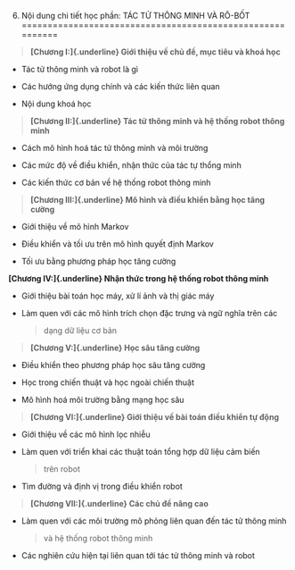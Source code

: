 6. Nội dung chi tiết học phần: TÁC TỬ THÔNG MINH VÀ RÔ-BỐT
==========================================================

> **[Chương I:]{.underline} Giới thiệu về chủ đề, mục tiêu và khoá học**

-   Tác tử thông minh và robot là gì

-   Các hướng ứng dụng chính và các kiến thức liên quan

-   Nội dung khoá học

> **[Chương II:]{.underline} Tác tử thông minh và hệ thống robot thông
> minh**

-   Cách mô hình hoá tác tử thông minh và môi trường

-   Các mức độ về điều khiển, nhận thức của tác tự thổng minh

-   Các kiến thức cơ bản về hệ thống robot thông minh

> **[Chương III:]{.underline} Mô hình và điều khiển bằng học tăng
> cường**

-   Giới thiệu về mô hình Markov

-   Điều khiển và tối ưu trên mô hình quyết định Markov

-   Tối ưu bằng phương pháp học tăng cường

**[Chương IV:]{.underline} Nhận thức trong hệ thống robot thông minh**

-   Giới thiệu bài toán học máy, xử lí ảnh và thị giác máy

-   Làm quen với các mô hình trích chọn đặc trưng và ngữ nghĩa trên các
    > dạng dữ liệu cơ bản

> **[Chương V:]{.underline} Học sâu tăng cường**

-   Điều khiển theo phương pháp học sâu tăng cường

-   Học trong chiến thuật và học ngoài chiến thuật

-   Mô hình hoá môi trường bằng mạng học sâu

> **[Chương VI:]{.underline} Giới thiệu về bài toán điều khiển tự động**

-   Giới thiệu về các mô hình lọc nhiễu

-   Làm quen với triển khai các thuật toán tổng hợp dữ liệu cảm biến
    > trên robot

-   Tìm đường và định vị trong điều khiển robot

> **[Chương VII:]{.underline} Các chủ đề nâng cao**

-   Làm quen với các môi trường mô phỏng liên quan đến tác tử thông minh
    > và hệ thống robot thông minh

-   Các nghiên cứu hiện tại liên quan tới tác tử thông minh và robot


